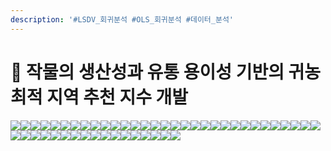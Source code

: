 ```yaml
---
description: '#LSDV_회귀분석 #OLS_회귀분석 #데이터_분석'
---
```


# 🌽 작물의 생산성과 유통 용이성 기반의 귀농 최적 지역 추천 지수 개발

![](<../../../../../.gitbook/assets/Untitled (2).png>)![](<../../../../../.gitbook/assets/Untitled 1 (2).png>)![](<../../../../../.gitbook/assets/Untitled 2 (3).png>)![](<../../../../../.gitbook/assets/Untitled 3.png>)![](<../../../../../.gitbook/assets/Untitled 4 (4).png>)![](<../../../../../.gitbook/assets/Untitled 5 (2).png>)![](<../../../../../.gitbook/assets/Untitled 6 (4).png>)![](<../../../../../.gitbook/assets/Untitled 7 (3).png>)![](<../../../../../.gitbook/assets/Untitled 8 (3).png>)![](<../../../../../.gitbook/assets/Untitled 9 (3).png>)![](<../../../../../.gitbook/assets/Untitled 10.png>)![](<../../../../../.gitbook/assets/Untitled 11 (1).png>)![](<../../../../../.gitbook/assets/Untitled 12 (4).png>)![](<../../../../../.gitbook/assets/Untitled 13.png>)![](<../../../../../.gitbook/assets/Untitled 14 (3).png>)![](<../../../../../.gitbook/assets/Untitled 15 (2).png>)![](<../../../../../.gitbook/assets/Untitled 16 (2).png>)![](<../../../../../.gitbook/assets/Untitled 17.png>)![](<../../../../../.gitbook/assets/Untitled 18.png>)![](<../../../../../.gitbook/assets/Untitled 19 (1).png>)![](<../../../../../.gitbook/assets/Untitled 20 (2).png>)![](<../../../../../.gitbook/assets/Untitled (1).png>)![](<../../../../../.gitbook/assets/Untitled 1 (3).png>)![](<../../../../../.gitbook/assets/Untitled 2 (1).png>)![](<../../../../../.gitbook/assets/Untitled 3 (2).png>)![](<../../../../../.gitbook/assets/Untitled 4.png>)![](<../../../../../.gitbook/assets/Untitled 5.png>)![](<../../../../../.gitbook/assets/Untitled 6 (1).png>)![](<../../../../../.gitbook/assets/Untitled 7 (1).png>)![](<../../../../../.gitbook/assets/Untitled 8.png>)![](<../../../../../.gitbook/assets/Untitled 9 (2).png>)![](<../../../../../.gitbook/assets/Untitled 10 (2).png>)![](<../../../../../.gitbook/assets/Untitled 11 (4).png>)![](<../../../../../.gitbook/assets/Untitled 12 (2).png>)![](<../../../../../.gitbook/assets/Untitled 13 (2).png>)![](<../../../../../.gitbook/assets/Untitled 14 (1).png>)![](<../../../../../.gitbook/assets/Untitled 15 (1).png>)![](<../../../../../.gitbook/assets/Untitled 16 (1).png>)![](<../../../../../.gitbook/assets/Untitled 17 (1).png>)![](<../../../../../.gitbook/assets/Untitled 18 (3).png>)![](<../../../../../.gitbook/assets/Untitled 19 (2).png>)![](<../../../../../.gitbook/assets/Untitled 20 (1).png>)![](<../../../../../.gitbook/assets/image (24).png>)![](<../../../../../.gitbook/assets/image (25).png>)![](<../../../../../.gitbook/assets/image (29).png>)![](<../../../../../.gitbook/assets/image (26).png>)![](<../../../../../.gitbook/assets/image (28).png>)![](<../../../../../.gitbook/assets/image (27).png>)
